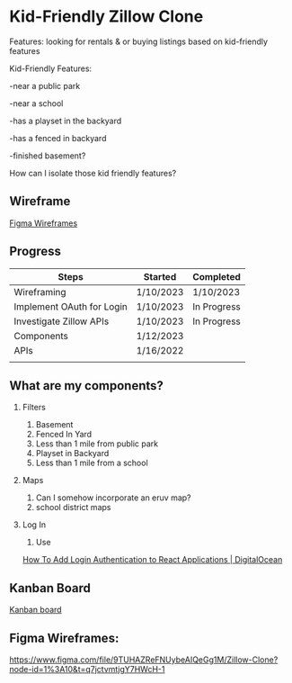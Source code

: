 # Kid-Friendly Zillow Clone

Features: looking for rentals & or buying listings based on kid-friendly features

Kid-Friendly Features:

-near a public park

-near a school

-has a playset in the backyard

-has a fenced in backyard

-finished basement?

How can I isolate those kid friendly features?

## Wireframe

[Figma Wireframes](https://www.figma.com/file/9TUHAZReFNUybeAIQeGg1M/Zillow-Clone?node-id=1%3A10&t=kRGjzM9KeE6wC4LT-1)


## Progress

| Steps | Started | Completed |
| --- | --- | --- |
| Wireframing | 1/10/2023 | 1/10/2023 |
| Implement OAuth for Login | 1/10/2023 | In Progress  |
| Investigate Zillow APIs | 1/10/2023 | In Progress |
| Components | 1/12/2023 |  |
| APIs | 1/16/2022 |  |
|  |  |  |

## What are my components?

1. Filters
    1. Basement
    2. Fenced In Yard
    3. Less than 1 mile from public park
    4. Playset in Backyard
    5. Less than 1 mile from a school
2. Maps
    1. Can I somehow incorporate an eruv map?
    2. school district maps
3. Log In
    1. Use 
    
    [How To Add Login Authentication to React Applications | DigitalOcean](https://www.digitalocean.com/community/tutorials/how-to-add-login-authentication-to-react-applications)
    

## Kanban Board
[Kanban board](https://www.notion.so/Kanban-board-59a3545624b44b83b2dbdf190945b674)

## Figma Wireframes:
https://www.figma.com/file/9TUHAZReFNUybeAIQeGg1M/Zillow-Clone?node-id=1%3A10&t=q7jctvmtjgY7HWcH-1

